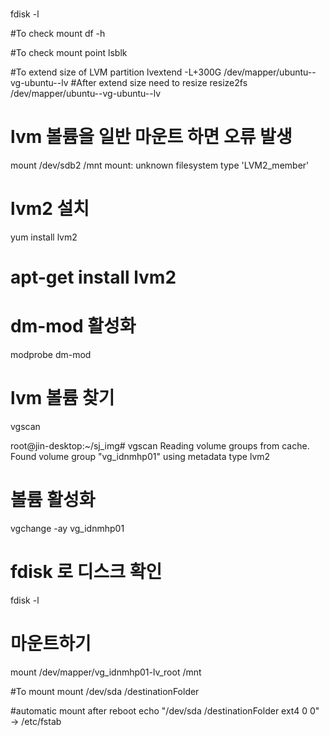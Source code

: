#
fdisk -l

#To check mount
df -h

#To check mount point
lsblk

#To extend size of LVM partition
lvextend -L+300G /dev/mapper/ubuntu--vg-ubuntu--lv
#After extend size need to resize
resize2fs /dev/mapper/ubuntu--vg-ubuntu--lv

# lvm 볼륨을 일반 마운트 하면 오류 발생
mount /dev/sdb2 /mnt
mount: unknown filesystem type 'LVM2_member'

# lvm2 설치
yum install lvm2
# apt-get install lvm2

# dm-mod 활성화
modprobe dm-mod

# lvm 볼륨 찾기
vgscan

root@jin-desktop:~/sj_img# vgscan
  Reading volume groups from cache.
  Found volume group "vg_idnmhp01" using metadata type lvm2

# 볼륨 활성화
vgchange -ay vg_idnmhp01


# fdisk 로 디스크 확인
fdisk -l


# 마운트하기
mount /dev/mapper/vg_idnmhp01-lv_root /mnt



#To mount
mount /dev/sda /destinationFolder

#automatic mount after reboot
echo "/dev/sda /destinationFolder ext4 0 0" -> /etc/fstab
